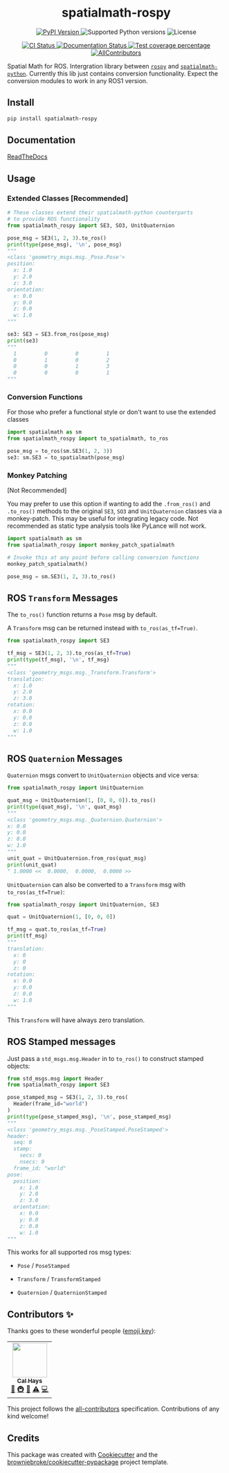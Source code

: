 <h1 style="text-align: center">spatialmath-rospy</h1>
<!-- TODO: set up all the services needed for these badges -->
<p align="center">
  <a href="https://pypi.org/project/spatialmath-rospy/">
    <img src="https://img.shields.io/pypi/v/spatialmath-rospy.svg?logo=python&logoColor=fff&style=flat-square" alt="PyPI Version">
  </a>
  <img src="https://img.shields.io/pypi/pyversions/spatialmath-rospy.svg?style=flat-square&logo=python&amp;logoColor=fff" alt="Supported Python versions" />
  <img src="https://img.shields.io/pypi/l/spatialmath-rospy.svg?style=flat-square" alt="License" />
</p>
<p align="center">
  <a href="https://github.com/CallumJHays/spatialmath-rospy/actions?query=workflow%3ACI">
    <img src="https://img.shields.io/github/workflow/status/CallumJHays/spatialmath-rospy/CI/main?label=CI&logo=github&style=flat-square" alt="CI Status" >
  </a>
  <a href="https://spatialmath-rospy.readthedocs.io">
    <img src="https://img.shields.io/readthedocs/spatialmath-rospy.svg?logo=read-the-docs&logoColor=fff&style=flat-square" alt="Documentation Status">
  </a>
  <a href="https://codecov.io/gh/CallumJHays/spatialmath-rospy">
    <img src="https://img.shields.io/codecov/c/github/CallumJHays/spatialmath-rospy.svg?logo=codecov&logoColor=fff&style=flat-square" alt="Test coverage percentage">
  </a>
  <a href="#contributors">
    <span>
    <img src="https://img.shields.io/badge/all_contributors-2-yellow.svg?style=flat-square" alt="AllContributors">
    </span>
  </a>
</p>

Spatial Math for ROS.
Intergration library between [`rospy`](http://wiki.ros.org/rospy) and [`spatialmath-python`](https://pypi.org/project/spatialmath-python/).
Currently this lib just contains conversion functionality.
Expect the conversion modules to work in any ROS1 version.

## Install

```bash
pip install spatialmath-rospy
```

## Documentation
[ReadTheDocs](https://spatialmath-rospy.readthedocs.io/en/latest/)

## Usage

### Extended Classes [Recommended]

```python
# These classes extend their spatialmath-python counterparts
# to provide ROS functionality  
from spatialmath_rospy import SE3, SO3, UnitQuaternion

pose_msg = SE3(1, 2, 3).to_ros()
print(type(pose_msg), '\n', pose_msg)
"""
<class 'geometry_msgs.msg._Pose.Pose'> 
position: 
  x: 1.0
  y: 2.0
  z: 3.0
orientation: 
  x: 0.0
  y: 0.0
  z: 0.0
  w: 1.0
"""

se3: SE3 = SE3.from_ros(pose_msg)
print(se3)
"""
  1         0         0         1         
  0         1         0         2         
  0         0         1         3         
  0         0         0         1
"""
```

### Conversion Functions

For those who prefer a functional style or don't want to use the extended classes

```python
import spatialmath as sm
from spatialmath_rospy import to_spatialmath, to_ros

pose_msg = to_ros(sm.SE3(1, 2, 3))
se3: sm.SE3 = to_spatialmath(pose_msg)
```

### Monkey Patching

[Not Recommended]

You may prefer to use this option if wanting to add the `.from_ros()` and `.to_ros()` methods to the original `SE3`, `SO3` and `UnitQuaternion` classes via a monkey-patch. This may be useful for integrating legacy code. Not recommended as static type analysis tools like PyLance will not work.

```python
import spatialmath as sm
from spatialmath_rospy import monkey_patch_spatialmath

# Invoke this at any point before calling conversion functions
monkey_patch_spatialmath()

pose_msg = sm.SE3(1, 2, 3).to_ros()
```

## ROS `Transform` Messages

The `to_ros()` function returns a `Pose` msg by default.

A `Transform` msg can be returned instead with `to_ros(as_tf=True)`.

```python
from spatialmath_rospy import SE3

tf_msg = SE3(1, 2, 3).to_ros(as_tf=True)
print(type(tf_msg), '\n', tf_msg)
"""
<class 'geometry_msgs.msg._Transform.Transform'>
translation: 
  x: 1.0
  y: 2.0
  z: 3.0
rotation: 
  x: 0.0
  y: 0.0
  z: 0.0
  w: 1.0
"""
```

## ROS `Quaternion` Messages

`Quaternion` msgs convert to `UnitQuaternion` objects and vice versa:

```python
from spatialmath_rospy import UnitQuaternion

quat_msg = UnitQuaternion(1, [0, 0, 0]).to_ros()
print(type(quat_msg), '\n', quat_msg)
"""
<class 'geometry_msgs.msg._Quaternion.Quaternion'> 
x: 0.0
y: 0.0
z: 0.0
w: 1.0
"""
unit_quat = UnitQuaternion.from_ros(quat_msg)
print(unit_quat)
" 1.0000 <<  0.0000,  0.0000,  0.0000 >>
```

`UnitQuaternion` can also be converted to a `Transform` msg with `to_ros(as_tf=True)`:

```python
from spatialmath_rospy import UnitQuaternion, SE3

quat = UnitQuaternion(1, [0, 0, 0])

tf_msg = quat.to_ros(as_tf=True)
print(tf_msg)
"""
translation: 
  x: 0
  y: 0
  z: 0
rotation: 
  x: 0.0
  y: 0.0
  z: 0.0
  w: 1.0
"""
```

This `Transform` will have always zero translation.

## ROS Stamped messages

Just pass a `std_msgs.msg.Header` in to `to_ros()` to construct stamped objects:

```python
from std_msgs.msg import Header
from spatialmath_rospy import SE3

pose_stamped_msg = SE3(1, 2, 3).to_ros(
  Header(frame_id="world")
)
print(type(pose_stamped_msg), '\n', pose_stamped_msg)
"""
<class 'geometry_msgs.msg._PoseStamped.PoseStamped'> 
header: 
  seq: 0
  stamp: 
    secs: 0
    nsecs: 0
  frame_id: "world"
pose: 
  position: 
    x: 1.0
    y: 2.0
    z: 3.0
  orientation: 
    x: 0.0
    y: 0.0
    z: 0.0
    w: 1.0
"""
```

This works for all supported ros msg types:

- `Pose` / `PoseStamped`
  
- `Transform` / `TransformStamped`
  
- `Quaternion` / `QuaternionStamped`


## Contributors ✨

Thanks goes to these wonderful people ([emoji key](https://allcontributors.org/docs/en/emoji-key)):

<!-- ALL-CONTRIBUTORS-LIST:START - Do not remove or modify this section -->
<!-- prettier-ignore-start -->
<!-- markdownlint-disable -->
<table>
  <tbody>
    <tr>
      <td align="center"><a href="callumjhays.github.io"><img src="https://avatars.githubusercontent.com/u/13251689?v=4?s=80" width="80px;" alt=""/><br /><sub><b>Cal Hays</b></sub></a><br /><a href="#ideas-CallumJHays" title="Ideas, Planning, & Feedback">🤔</a> <a href="#infra-CallumJHays" title="Infrastructure (Hosting, Build-Tools, etc)">🚇</a> <a href="https://github.com/CallumJHays/spatialmath-rospy/commits?author=CallumJHays" title="Documentation">📖</a> <a href="https://github.com/CallumJHays/spatialmath-rospy/commits?author=CallumJHays" title="Tests">⚠️</a> <a href="https://github.com/CallumJHays/spatialmath-rospy/commits?author=CallumJHays" title="Code">💻</a></td>
    </tr>
  </tbody>
</table>

<!-- markdownlint-restore -->
<!-- prettier-ignore-end -->

<!-- ALL-CONTRIBUTORS-LIST:END -->

This project follows the [all-contributors](https://github.com/all-contributors/all-contributors) specification. Contributions of any kind welcome!

## Credits

This package was created with
[Cookiecutter](https://github.com/audreyr/cookiecutter) and the
[browniebroke/cookiecutter-pypackage](https://github.com/browniebroke/cookiecutter-pypackage)
project template.
